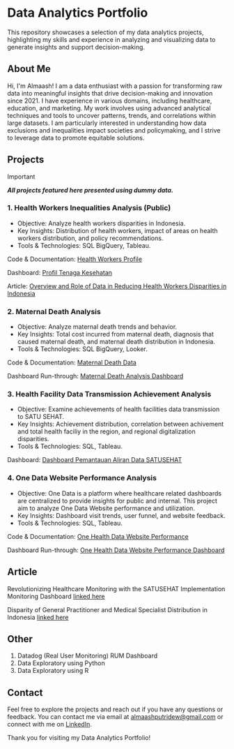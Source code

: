 # Data Analytics Portfolio
This repository showcases a selection of my data analytics projects, highlighting my skills and experience in analyzing and visualizing data to generate insights and support decision-making.

## About Me
Hi, I'm Almaash! I am a data enthusiast with a passion for transforming raw data into meaningful insights that drive decision-making and innovation since 2021. I have experience in various domains, including healthcare, education, and marketing. My work involves using advanced analytical techniques and tools to uncover patterns, trends, and correlations within large datasets. I am particularly interested in understanding how data exclusions and inequalities impact societies and policymaking, and I strive to leverage data to promote equitable solutions.

## Projects

> [!IMPORTANT]
> ***All projects featured here presented using dummy data.***

### 1. Health Workers Inequalities Analysis (Public)
- Objective: Analyze health workers disparities in Indonesia.
- Key Insights: Distribution of health workers, impact of areas on health workers distribution, and policy recommendations.
- Tools & Technologies: SQL BigQuery, Tableau.

Code & Documentation: [Health Workers Profile](https://github.com/almaashp/data-analyst-portfolio/blob/main/Health%20Workers%20Profile.md#health-workers-profile)

Dashboard: [Profil Tenaga Kesehatan](https://satusehat.kemkes.go.id/data/dashboard/c8b80eb9-07bd-4ac9-82c9-13993a360a34)

Article: [Overview and Role of Data in Reducing Health Workers Disparities in Indonesia](https://medium.com/@dtokemkes/overview-and-role-of-data-in-reducing-health-workers-disparities-in-indonesia-7fe84240c6b8)

### 2. Maternal Death Analysis 
- Objective: Analyze maternal death trends and behavior.
- Key Insights: Total cost incurred from maternal death, diagnosis that caused maternal death, and maternal death distribution in Indonesia.
- Tools & Technologies: SQL BigQuery, Looker.

Code & Documentation: [Maternal Death Data](https://github.com/almaashp/data-analyst-portfolio/blob/main/Maternal%20Death.md)

Dashboard Run-through: [Maternal Death Analysis Dashboard](https://github.com/almaashp/data-analyst-portfolio/blob/main/Maternal%20Death%20Analysis%20Dashboard.md#maternal-death-analysis-dashboard)

### 3. Health Facility Data Transmission Achievement Analysis
- Objective: Examine achievements of health facilities data transmission to SATU SEHAT.
- Key Insights: Achievement distribution, correlation between achivement and total health faciliy in the region, and regional digitalization disparities.
- Tools & Technologies: SQL, Tableau.

Dashboard: [Dashboard Pemantauan Aliran Data SATUSEHAT](https://satusehat.kemkes.go.id/data/dashboard/47ef4c43-4ea0-4d1f-a5e5-7d38afcb4edf)

### 4. One Data Website Performance Analysis
- Objective: One Data is a platform where healthcare related dashboards are centralized to provide insights for public and internal. This project aim to analyze One Data Website performance and utilization.
- Key Insights: Dashboard visit trends, user funnel, and website feedback.
- Tools & Technologies: SQL, Tableau.

Code & Documentation: [One Health Data Website Performance](https://github.com/almaashp/data-analyst-portfolio/blob/main/One%20Health%20Data%20Website%20Performance.md#one-health-data-website-performance)

Dashboard Run-through: [One Health Data Website Performance Dashboard](https://github.com/almaashp/data-analyst-portfolio/blob/main/One%20Health%20Data%20Website%20Performance.md#one-health-data-website-performance)

## Article
Revolutionizing Healthcare Monitoring with the SATUSEHAT Implementation Monitoring Dashboard [linked here](https://medium.com/@almaash/revolutionizing-healthcare-monitoring-with-the-satusehat-implementation-monitoring-dashboard-e5fad1bceb87)

Disparity of General Practitioner and Medical Specialist Distribution in Indonesia [linked here](https://medium.com/@almaash/disparity-of-general-practitioner-and-medical-specialist-distribution-in-indonesia-f24a2541ba5e)

## Other 
1. Datadog (Real User Monitoring) RUM Dashboard
2. Data Exploratory using Python
3. Data Exploratory using R

## Contact
Feel free to explore the projects and reach out if you have any questions or feedback. You can contact me via email at almaashputridew@gmail.com or connect with me on [LinkedIn]([url](https://www.linkedin.com/in/almaash-putridewi/)).

Thank you for visiting my Data Analytics Portfolio!
